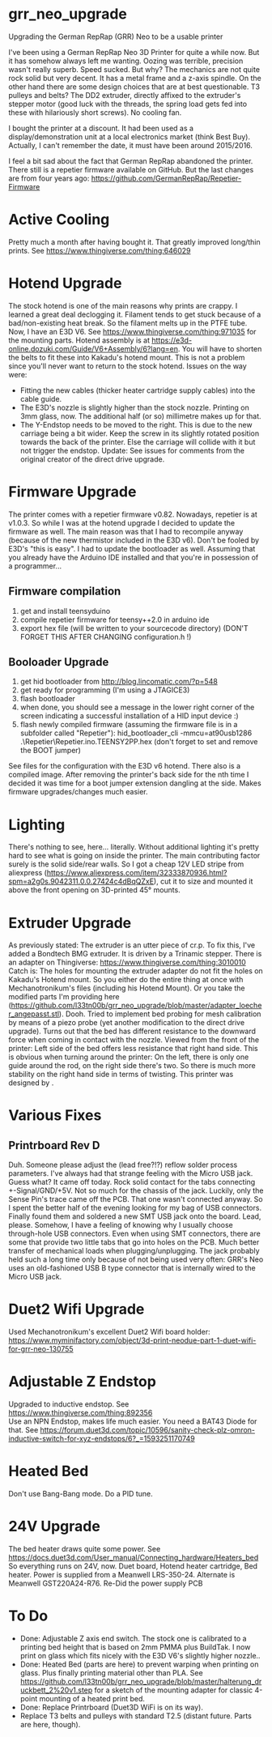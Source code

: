 # grr_neo_upgrade
Upgrading the German RepRap (GRR) Neo to be a usable printer

I've been using a German RepRap Neo 3D Printer for quite a while now.
But it has somehow always left me wanting. Oozing was terrible, precision wasn't really superb. Speed sucked. But why? The mechanics are not quite rock solid but very decent. It has a metal frame and a z-axis spindle. On the other hand there are some design choices that are at best questionable. T3 pulleys and belts? The DD2 extruder, directly affixed to the extruder's stepper motor (good luck with the threads, the spring load gets fed into these with hilariously short screws). No cooling fan. 

I bought the printer at a discount. It had been used as a display/demonstration unit at a local electronics market (think Best Buy). Actually, I can't remember the date, it must have been around 2015/2016. 

I feel a bit sad about the fact that German RepRap abandoned the printer. There still is a repetier firmware available on GitHub. But the last changes are from four years ago: https://github.com/GermanRepRap/Repetier-Firmware 

# Active Cooling
Pretty much a month after having bought it. That greatly improved long/thin prints.
See https://www.thingiverse.com/thing:646029

# Hotend Upgrade
The stock hotend is one of the main reasons why prints are crappy. I learned a great deal declogging it. Filament tends to get stuck because of a bad/non-existing heat break. So the filament melts up in the PTFE tube. Now, I have an E3D V6. 
See https://www.thingiverse.com/thing:971035 for the mounting parts.
Hotend assembly is at https://e3d-online.dozuki.com/Guide/V6+Assembly/6?lang=en.
You will have to shorten the belts to fit these into Kakadu's hotend mount. This is not a problem since you'll never want to return to the stock hotend.
Issues on the way were:
* Fitting the new cables (thicker heater cartridge supply cables) into the cable guide.
* The E3D's nozzle is slightly higher than the stock nozzle. Printing on 3mm glass, now. The additional half (or so) millimetre makes up for that.
* The Y-Endstop needs to be moved to the right. This is due to the new carriage being a bit wider. Keep the screw in its slightly rotated position towards the back of the printer. Else the carriage will collide with it but not trigger the endstop.
Update: See issues for comments from the original creator of the direct drive upgrade.

# Firmware Upgrade 
The printer comes with a repetier firmware v0.82. Nowadays, repetier is at v1.0.3. So while I was at the hotend upgrade I decided to update the firmware as well. The main reason was that I had to recompile anyway (because of the new thermistor included in the E3D v6).
Don't be fooled by E3D's "this is easy". I had to update the bootloader as well. Assuming that you already have the Arduino IDE installed and that you're in possession of a programmer...
## Firmware compilation
1) get and install teensyduino
2) compile repetier firmware for teensy++2.0 in arduino ide
3) export hex file (will be written to your sourcecode directory) (DON'T FORGET THIS AFTER CHANGING configuration.h !)
## Booloader Upgrade
1) get hid bootloader from http://blog.lincomatic.com/?p=548
2) get ready for programming (I'm using a JTAGICE3)
3) flash bootloader 
4) when done, you should see a message in the lower right corner of the screen indicating a successful installation of a HID input device :)
5) flash newly compiled firmware (assuming the firmware file is in a subfolder called "Repetier"): hid_bootloader_cli -mmcu=at90usb1286 .\Repetier\Repetier.ino.TEENSY2PP.hex (don't forget to set and remove the BOOT jumper)

See files for the configuration with the E3D v6 hotend. There also is a compiled image.
After removing the printer's back side for the nth time I decided it was time for a boot jumper extension dangling at the side. Makes firmware upgrades/changes much easier.

# Lighting
There's nothing to see, here... literally. Without additional lighting it's pretty hard to see what is going on inside the printer. The main contributing factor surely is the solid side/rear walls. So I got a cheap 12V LED stripe from aliexpress (https://www.aliexpress.com/item/32333870936.html?spm=a2g0s.9042311.0.0.27424c4dBqQZxE), cut it to size and mounted it above the front opening on 3D-printed 45° mounts. 

# Extruder Upgrade
As previously stated: The extruder is an utter piece of cr.p. To fix this, I've added a Bondtech BMG extruder. It is driven by a Trinamic stepper. There is an adapter on Thingiverse: https://www.thingiverse.com/thing:3010010
Catch is: The holes for mounting the extruder adapter do not fit the holes on Kakadu's Hotend mount. So you either do the entire thing at once with Mechanotronikum's files (including his Hotend Mount). Or you take the modified parts I'm providing here (https://github.com/l33tn00b/grr_neo_upgrade/blob/master/adapter_loecher_angepasst.stl).
Dooh. Tried to implement bed probing for mesh calibration by means of a piezo probe (yet another modification to the direct drive upgrade). Turns out that the bed has different resistance to the downward force when coming in contact with the nozzle. Viewed from the front of the printer: Left side of the bed offers less resistance that right hand side. This is obvious when turning around the printer: On the left, there is only one guide around the rod, on the right side there's two. So there is much more stability on the right hand side in terms of twisting. This printer was designed by <insert favorite insult>.  

# Various Fixes
## Printrboard Rev D
Duh. Someone please adjust the (lead free?!?) reflow solder process parameters. I've always had that strange feeling with the Micro USB jack. Guess what? It came off today. Rock solid contact for the tabs connecting +-Signal/GND/+5V. Not so much for the chassis of the jack. Luckily, only the Sense Pin's trace came off the PCB. That one wasn't connected anyway. So I spent the better half of the evening looking for my bag of USB connectors. Finally found them and soldered a new SMT USB jack onto the board. Lead, please. Somehow, I have a feeling of knowing why I usually choose through-hole USB connectors. Even when using SMT connectors, there are some that provide two little tabs that go into holes on the PCB. Much better transfer of mechanical loads when plugging/unplugging. The jack probably held such a long time only because of not being used very often: GRR's Neo uses an old-fashioned USB B type connector that is internally wired to the Micro USB jack. 

# Duet2 Wifi Upgrade
Used Mechanotronikum's excellent Duet2 Wifi board holder: https://www.myminifactory.com/object/3d-print-neodue-part-1-duet-wifi-for-grr-neo-130755

# Adjustable Z Endstop
Upgraded to inductive endstop. See https://www.thingiverse.com/thing:892356  
Use an NPN Endstop, makes life much easier. You need a BAT43 Diode for that. See https://forum.duet3d.com/topic/10596/sanity-check-plz-omron-inductive-switch-for-xyz-endstops/6?_=1593251170749  

# Heated Bed
Don't use Bang-Bang mode. Do a PID tune.

# 24V Upgrade
The bed heater draws quite some power. See https://docs.duet3d.com/User_manual/Connecting_hardware/Heaters_bed  
So everything runs on 24V, now. Duet board, Hotend heater cartridge, Bed heater. Power is supplied from a Meanwell LRS-350-24. Alternate is Meanwell GST220A24-R76. Re-Did the power supply PCB

# To Do
* Done: Adjustable Z axis end switch. The stock one is calibrated to a printing bed height that is based on 2mm PMMA plus BuildTak. I now print on glass which fits nicely with the E3D V6's slightly higher nozzle..
* Done: Heated Bed (parts are here) to prevent warping when printing on glass. Plus finally printing material other than PLA. See https://github.com/l33tn00b/grr_neo_upgrade/blob/master/halterung_druckbett_2%20v1.step for a sketch of the mounting adapter for classic 4-point mounting of a heated print bed.
* Done: Replace Printrboard (Duet3D WiFi is on its way).
* Replace T3 belts and pulleys with standard T2.5 (distant future. Parts are here, though).
